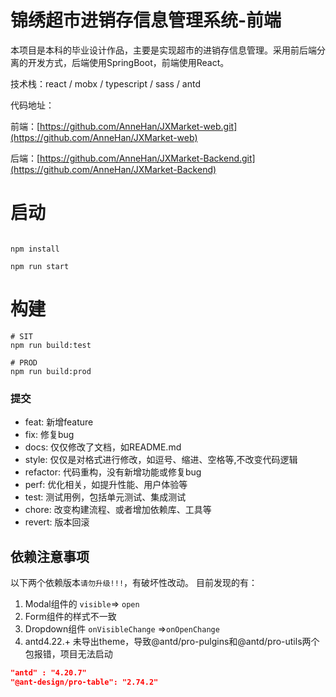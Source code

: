 # 锦绣超市进销存信息管理系统-前端

本项目是本科的毕业设计作品，主要是实现超市的进销存信息管理。采用前后端分离的开发方式，后端使用SpringBoot，前端使用React。

技术栈：react / mobx / typescript / sass / antd

代码地址：

前端：[https://github.com/AnneHan/JXMarket-web.git](https://github.com/AnneHan/JXMarket-web)

后端：[https://github.com/AnneHan/JXMarket-Backend.git](https://github.com/AnneHan/JXMarket-Backend)

# 启动

```shell

npm install

npm run start

```

# 构建

```shell
# SIT
npm run build:test

# PROD
npm run build:prod

```

### 提交

- feat:        新增feature
- fix:         修复bug
- docs:        仅仅修改了文档，如README.md
- style:       仅仅是对格式进行修改，如逗号、缩进、空格等,不改变代码逻辑
- refactor:    代码重构，没有新增功能或修复bug
- perf:        优化相关，如提升性能、用户体验等
- test:        测试用例，包括单元测试、集成测试
- chore:       改变构建流程、或者增加依赖库、工具等
- revert:      版本回滚


## 依赖注意事项

以下两个依赖版本`请勿升级!!!`，有破坏性改动。
目前发现的有：
1. Modal组件的 `visible`=> `open`
2. Form组件的样式不一致
3. Dropdown组件 `onVisibleChange` =>`onOpenChange`
4. antd4.22.+ 未导出theme，导致@antd/pro-pulgins和@antd/pro-utils两个包报错，项目无法启动

```json
"antd" : "4.20.7"
"@ant-design/pro-table": "2.74.2"
```
